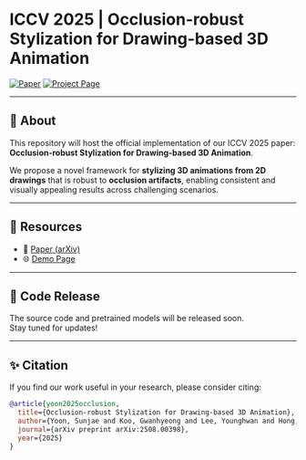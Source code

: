 # ICCV 2025 | Occlusion-robust Stylization for Drawing-based 3D Animation

[![Paper](https://img.shields.io/badge/Paper-arXiv%3A2508.00398-b31b1b.svg)](https://arxiv.org/abs/2508.00398)
[![Project Page](https://img.shields.io/badge/Demo-Project%20Page-1f77b4)](https://dbstjswo505.github.io/Drawing-based-3D-Animation-page/)

---

## 📌 About
This repository will host the official implementation of our ICCV 2025 paper:  
**Occlusion-robust Stylization for Drawing-based 3D Animation**.  

We propose a novel framework for **stylizing 3D animations from 2D drawings** that is robust to **occlusion artifacts**, enabling consistent and visually appealing results across challenging scenarios.

---

## 📄 Resources
- 📑 [Paper (arXiv)](https://arxiv.org/abs/2508.00398)  
- 🌐 [Demo Page](https://dbstjswo505.github.io/Drawing-based-3D-Animation-page/)

---

## 🚀 Code Release
The source code and pretrained models will be released soon.  
Stay tuned for updates!

---

## ✨ Citation
If you find our work useful in your research, please consider citing:

```bibtex
@article{yoon2025occlusion,
  title={Occlusion-robust Stylization for Drawing-based 3D Animation},
  author={Yoon, Sunjae and Koo, Gwanhyeong and Lee, Younghwan and Hong, Ji Woo and Yoo, Chang D},
  journal={arXiv preprint arXiv:2508.00398},
  year={2025}
}